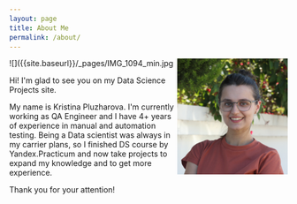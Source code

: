 ```yaml
---
layout: page
title: About Me
permalink: /about/
---
```


<img style="float: right;" src="/_pages/IMG_1094_min.jpg" alt="photo" width="200"/> 
![]({{site.baseurl}}/_pages/IMG_1094_min.jpg

Hi! I'm glad to see you on my Data Science Projects site. 

My name is Kristina Pluzharova. I'm currently working as QA Engineer and I have 4+ years of experience in manual and automation testing.
Being a Data scientist was always in my carrier plans, so I finished DS course by Yandex.Practicum and now take projects to expand my knowledge and to get more experience.

Thank you for your attention! 


